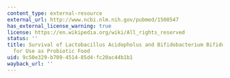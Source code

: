 ```yaml
---
content_type: external-resource
external_url: http://www.ncbi.nlm.nih.gov/pubmed/1500547
has_external_license_warning: true
license: https://en.wikipedia.org/wiki/All_rights_reserved
status: ''
title: Survival of Lactobacillus Acidopholus and Bifidobacterium Bifidum in Ice Cream
  for Use as Probiotic Food
uid: 9c50e329-b709-4514-85d4-fc20ac44b1b1
wayback_url: ''
---
```

